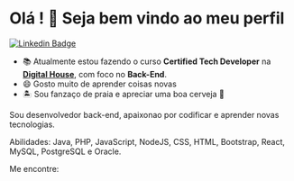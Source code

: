 <!--
- 🔭 I’m currently working on ...
- 🌱 I’m currently learning ...
- 👯 I’m looking to collaborate on ...
- 🤔 I’m looking for help with ...
- 💬 Ask me about ...
- 📫 How to reach me: ...
- 😄 Pronouns: ...
- ⚡ Fun fact: ...
-->


# Olá ! 👋 Seja bem vindo ao meu perfil

[![Linkedin Badge](https://img.shields.io/badge/-LinkedIn-blue?style=flatsquare&logo=Linkein&logoColor=white&link=https://www.linkedin.com/in/anderson-silva-418b2762/)](https://www.linkedin.com/in/anderson-silva-418b2762/)

- 📚 Atualmente estou fazendo o curso **Certified Tech Developer** na [**Digital House**](https://www.digitalhouse.com/br), com foco no **Back-End**.
- 😄 Gosto muito de aprender coisas novas
- 🏝️ Sou fanzaço de praia e apreciar uma boa cerveja 🍺

Sou desenvolvedor back-end, apaixonao por codificar e aprender novas tecnologias.

Abilidades: Java, PHP, JavaScript, NodeJS, CSS, HTML, Bootstrap, React, MySQL, PostgreSQL e Oracle.

Me encontre:
